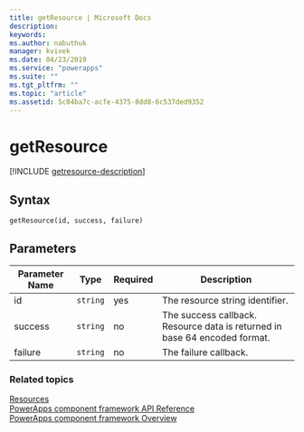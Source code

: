 ```yaml
---
title: getResource | Microsoft Docs
description: 
keywords:
ms.author: nabuthuk
manager: kvivek
ms.date: 04/23/2019
ms.service: "powerapps"
ms.suite: ""
ms.tgt_pltfrm: ""
ms.topic: "article"
ms.assetid: 5c04ba7c-acfe-4375-8dd8-6c537ded9352
---
```


# getResource

[!INCLUDE [getresource-description](includes/getresource-description.md)]

## Syntax

`getResource(id, success, failure)`

## Parameters

| Parameter Name|Type|Required|Description|
| ------------- |----|--------|-----------|
|id|`string`|yes|The resource string identifier.|
|success|`string`|no|The success callback. Resource data is returned in base 64 encoded format.|
|failure|`string`|no|The failure callback.|


### Related topics

[Resources](../resources.md)<br/>
[PowerApps component framework API Reference](../../reference/index.md)<br/>
[PowerApps component framework Overview](../../overview.md)